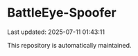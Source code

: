 # BattleEye-Spoofer

Last updated: 2025-07-11 01:43:11

This repository is automatically maintained.
